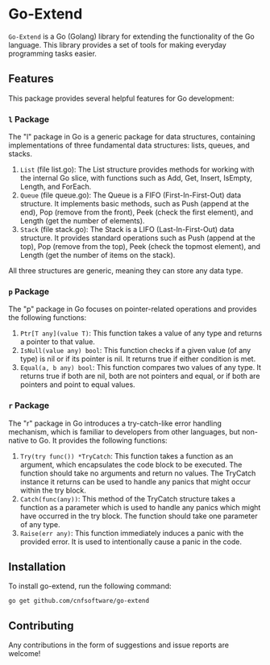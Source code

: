 # Go-Extend

`Go-Extend` is a Go (Golang) library for extending the functionality of the Go language. This library provides a set of tools for making everyday programming tasks easier.

## Features

This package provides several helpful features for Go development:

### `l` Package
The "l" package in Go is a generic package for data structures, containing implementations of three fundamental data structures: lists, queues, and stacks.

1. `List` (file list.go): The List structure provides methods for working with the internal Go slice, with functions such as Add, Get, Insert, IsEmpty, Length, and ForEach.
2. `Queue` (file queue.go): The Queue is a FIFO (First-In-First-Out) data structure. It implements basic methods, such as Push (append at the end), Pop (remove from the front), Peek (check the first element), and Length (get the number of elements).
3. `Stack` (file stack.go): The Stack is a LIFO (Last-In-First-Out) data structure. It provides standard operations such as Push (append at the top), Pop (remove from the top), Peek (check the topmost element), and Length (get the number of items on the stack). 

All three structures are generic, meaning they can store any data type.

### `p` Package
The "p" package in Go focuses on pointer-related operations and provides the following functions:

1. `Ptr[T any](value T)`: This function takes a value of any type and returns a pointer to that value.
2. `IsNull(value any) bool`: This function checks if a given value (of any type) is nil or if its pointer is nil. It returns true if either condition is met.
3. `Equal(a, b any) bool`: This function compares two values of any type. It returns true if both are nil, both are not pointers and equal, or if both are pointers and point to equal values.

### `r` Package
The "r" package in Go introduces a try-catch-like error handling mechanism, which is familiar to developers from other languages, but non-native to Go. It provides the following functions:

1. `Try(try func()) *TryCatch`: This function takes a function as an argument, which encapsulates the code block to be executed. The function should take no arguments and return no values. The TryCatch instance it returns can be used to handle any panics that might occur within the try block.
2. `Catch(func(any))`: This method of the TryCatch structure takes a function as a parameter which is used to handle any panics which might have occurred in the try block. The function should take one parameter of any type.
3. `Raise(err any)`: This function immediately induces a panic with the provided error. It is used to intentionally cause a panic in the code.

## Installation

To install go-extend, run the following command:

```
go get github.com/cnfsoftware/go-extend
```

## Contributing

Any contributions in the form of suggestions and issue reports are welcome!